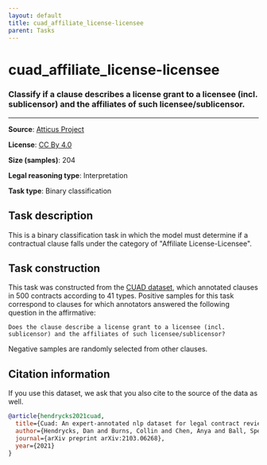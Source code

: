```yaml
---
layout: default
title: cuad_affiliate_license-licensee
parent: Tasks
---
```

# cuad_affiliate_license-licensee

### Classify if a clause describes a license grant to a licensee (incl. sublicensor) and the affiliates of such licensee/sublicensor.
---



**Source**: [Atticus Project](https://www.atticusprojectai.org/cuad>)

**License**: [CC By 4.0](https://creativecommons.org/licenses/by/4.0/)

**Size (samples)**: 204

**Legal reasoning type**: Interpretation

**Task type**: Binary classification

## Task description

This is a binary classification task in which the model must determine if a contractual clause falls under the category of "Affiliate License-Licensee".

## Task construction

This task was constructed from the [CUAD dataset](https://www.atticusprojectai.org/cuad), which annotated clauses in 500 contracts according to 41 types. Positive samples for this task correspond to clauses for which annotators answered the following question in the affirmative:

```text
Does the clause describe a license grant to a licensee (incl. sublicensor) and the affiliates of such licensee/sublicensor?
```

Negative samples are randomly selected from other clauses.

## Citation information
If you use this dataset, we ask that you also cite to the source of the data as well.

```bib
@article{hendrycks2021cuad,
  title={Cuad: An expert-annotated nlp dataset for legal contract review},
  author={Hendrycks, Dan and Burns, Collin and Chen, Anya and Ball, Spencer},
  journal={arXiv preprint arXiv:2103.06268},
  year={2021}
}
```


